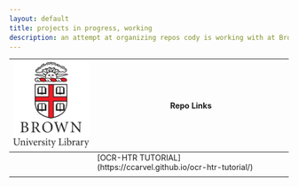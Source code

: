 ```yaml
---
layout: default
title: projects in progress, working
description: an attempt at organizing repos cody is working with at Brown
---
```

<table>
<colgroup>
<col width="30%" />
<col width="70%" />
</colgroup>
<thead>
<tr class="header">
<th><img src="uc.png" alt="brown university library logo"></th>
<th>Repo Links</th>
</tr>
</thead>
<tbody>
<tr>
<td markdown="span"></td>
<td markdown="span">[OCR-HTR TUTORIAL](https://ccarvel.github.io/ocr-htr-tutorial/)</td>
</tr>
<tr>
<td markdown="span"></td>
<td markdown="span"></td>
</td>
</tr>
</tbody>
</table>